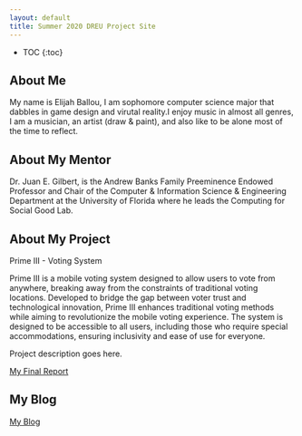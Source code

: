 ```yaml
---
layout: default
title: Summer 2020 DREU Project Site
---
```


* TOC
{:toc}

## About Me

My name is Elijah Ballou, I am sophomore computer science major that dabbles in 
game design and virutal reality.I enjoy music in almost all genres, I am a musician,
an artist (draw & paint), and also like to be alone most of the time to reflect.

## About My Mentor

Dr. Juan E. Gilbert, is the Andrew Banks Family Preeminence Endowed Professor and Chair of 
the Computer & Information Science & Engineering Department at the University of Florida 
where he leads the Computing for Social Good Lab.

## About My Project
Prime III - Voting System

Prime III is a mobile voting system designed to allow users to vote from anywhere, breaking away from the constraints of traditional voting locations. Developed to bridge the gap between voter trust and technological innovation, Prime III enhances traditional voting methods while aiming to revolutionize the mobile voting experience. The system is designed to be accessible to all users, including those who require special accommodations, ensuring inclusivity and ease of use for everyone.

Project description goes here.





[My Final Report](files/finalReport.md)

## My Blog

[My Blog](blog.html)
